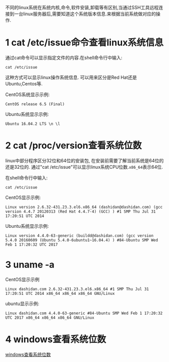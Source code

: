 <div class="jumbotron">
<p>不同的linux系统在系统内核,命令,软件安装,卸载等有区别,当通过SSH工具远程连接到一台linux服务器后,需要知道这个系统版本信息.来根据当前系统做对应的操作.</p>  
</div>

1 cat /etc/issue命令查看linux系统信息
===

通过cat命令可以显示指定文件的内容.在shell命令行中输入:
```
cat /etc/issue
```
这种方式可以显示linux操作系统信息. 可以用来区分是Red Hat还是Ubuntu,Centos等.

CentOS系统显示示例:
```
CentOS release 6.5 (Final)
```

Ubuntu系统显示示例:
```
Ubuntu 16.04.2 LTS \n \l
```

2 cat /proc/version查看系统位数
===
linux中部分程序区分32位和64位的安装包, 在安装前需要了解当前系统是64位的还是32位的. 通过"cat /etc/issue"可以显示linux系统CPU位数.`x86_64`表示64位.

在shell命令行中输入:
```
cat /etc/issue
```

CentOS显示示例:
```
Linux version 2.6.32-431.23.3.el6.x86_64 (dashidan@dashidan.com) (gcc version 4.4.7 20120313 (Red Hat 4.4.7-4) (GCC) ) #1 SMP Thu Jul 31 17:20:51 UTC 2014
```

Ubuntu系统显示示例:
```
Linux version 4.4.0-63-generic (buildd@dashidan.com) (gcc version 5.4.0 20160609 (Ubuntu 5.4.0-6ubuntu1~16.04.4) ) #84-Ubuntu SMP Wed Feb 1 17:20:32 UTC 2017

```

3 uname -a
===
CentOS显示示例
```
Linux dashidan.com 2.6.32-431.23.3.el6.x86_64 #1 SMP Thu Jul 31 17:20:51 UTC 2014 x86_64 x86_64 x86_64 GNU/Linux
```

ubuntu显示示例:

```
Linux dashidan.com 4.4.0-63-generic #84-Ubuntu SMP Wed Feb 1 17:20:32 UTC 2017 x86_64 x86_64 x86_64 GNU/Linux
```

4 windows查看系统位数
===

[windows查看系统位数](http://dashidan.com/article/windows/faq/1.html)
